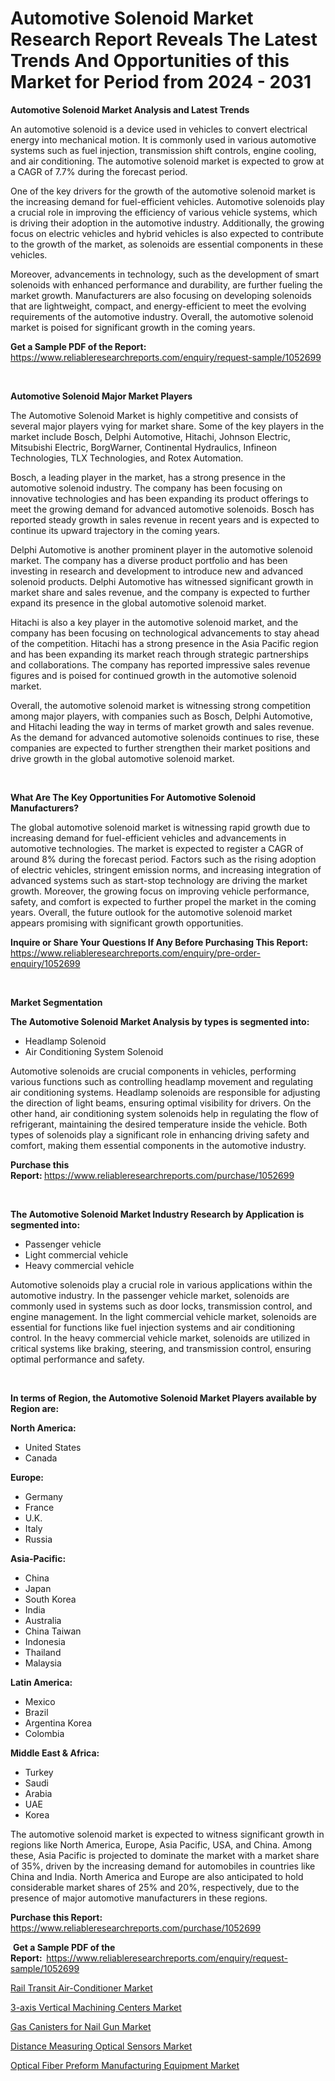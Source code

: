 <p><h1>Automotive Solenoid Market Research Report Reveals The Latest Trends And Opportunities of this Market for Period from 2024 - 2031</h1></p><p><strong>Automotive Solenoid Market Analysis and Latest Trends</strong></p>
<p><p>An automotive solenoid is a device used in vehicles to convert electrical energy into mechanical motion. It is commonly used in various automotive systems such as fuel injection, transmission shift controls, engine cooling, and air conditioning. The automotive solenoid market is expected to grow at a CAGR of 7.7% during the forecast period.</p><p>One of the key drivers for the growth of the automotive solenoid market is the increasing demand for fuel-efficient vehicles. Automotive solenoids play a crucial role in improving the efficiency of various vehicle systems, which is driving their adoption in the automotive industry. Additionally, the growing focus on electric vehicles and hybrid vehicles is also expected to contribute to the growth of the market, as solenoids are essential components in these vehicles.</p><p>Moreover, advancements in technology, such as the development of smart solenoids with enhanced performance and durability, are further fueling the market growth. Manufacturers are also focusing on developing solenoids that are lightweight, compact, and energy-efficient to meet the evolving requirements of the automotive industry. Overall, the automotive solenoid market is poised for significant growth in the coming years.</p></p>
<p><strong>Get a Sample PDF of the Report:&nbsp;</strong> <a href="https://www.reliableresearchreports.com/enquiry/request-sample/1052699">https://www.reliableresearchreports.com/enquiry/request-sample/1052699</a></p>
<p>&nbsp;</p>
<p><strong>Automotive Solenoid Major Market Players</strong></p>
<p><p>The Automotive Solenoid Market is highly competitive and consists of several major players vying for market share. Some of the key players in the market include Bosch, Delphi Automotive, Hitachi, Johnson Electric, Mitsubishi Electric, BorgWarner, Continental Hydraulics, Infineon Technologies, TLX Technologies, and Rotex Automation.</p><p>Bosch, a leading player in the market, has a strong presence in the automotive solenoid industry. The company has been focusing on innovative technologies and has been expanding its product offerings to meet the growing demand for advanced automotive solenoids. Bosch has reported steady growth in sales revenue in recent years and is expected to continue its upward trajectory in the coming years.</p><p>Delphi Automotive is another prominent player in the automotive solenoid market. The company has a diverse product portfolio and has been investing in research and development to introduce new and advanced solenoid products. Delphi Automotive has witnessed significant growth in market share and sales revenue, and the company is expected to further expand its presence in the global automotive solenoid market.</p><p>Hitachi is also a key player in the automotive solenoid market, and the company has been focusing on technological advancements to stay ahead of the competition. Hitachi has a strong presence in the Asia Pacific region and has been expanding its market reach through strategic partnerships and collaborations. The company has reported impressive sales revenue figures and is poised for continued growth in the automotive solenoid market.</p><p>Overall, the automotive solenoid market is witnessing strong competition among major players, with companies such as Bosch, Delphi Automotive, and Hitachi leading the way in terms of market growth and sales revenue. As the demand for advanced automotive solenoids continues to rise, these companies are expected to further strengthen their market positions and drive growth in the global automotive solenoid market.</p></p>
<p>&nbsp;</p>
<p><strong>What Are The Key Opportunities For Automotive Solenoid Manufacturers?</strong></p>
<p><p>The global automotive solenoid market is witnessing rapid growth due to increasing demand for fuel-efficient vehicles and advancements in automotive technologies. The market is expected to register a CAGR of around 8% during the forecast period. Factors such as the rising adoption of electric vehicles, stringent emission norms, and increasing integration of advanced systems such as start-stop technology are driving the market growth. Moreover, the growing focus on improving vehicle performance, safety, and comfort is expected to further propel the market in the coming years. Overall, the future outlook for the automotive solenoid market appears promising with significant growth opportunities.</p></p>
<p><strong>Inquire or Share Your Questions If Any Before Purchasing This Report:</strong> <a href="https://www.reliableresearchreports.com/enquiry/pre-order-enquiry/1052699">https://www.reliableresearchreports.com/enquiry/pre-order-enquiry/1052699</a></p>
<p>&nbsp;</p>
<p><strong>Market Segmentation</strong></p>
<p><strong>The Automotive Solenoid Market Analysis by types is segmented into:</strong></p>
<p><ul><li>Headlamp Solenoid</li><li>Air Conditioning System Solenoid</li></ul></p>
<p><p>Automotive solenoids are crucial components in vehicles, performing various functions such as controlling headlamp movement and regulating air conditioning systems. Headlamp solenoids are responsible for adjusting the direction of light beams, ensuring optimal visibility for drivers. On the other hand, air conditioning system solenoids help in regulating the flow of refrigerant, maintaining the desired temperature inside the vehicle. Both types of solenoids play a significant role in enhancing driving safety and comfort, making them essential components in the automotive industry.</p></p>
<p><strong>Purchase this Report:&nbsp;</strong><a href="https://www.reliableresearchreports.com/purchase/1052699">https://www.reliableresearchreports.com/purchase/1052699</a></p>
<p>&nbsp;</p>
<p><strong>The Automotive Solenoid Market Industry Research by Application is segmented into:</strong></p>
<p><ul><li>Passenger vehicle</li><li>Light commercial vehicle</li><li>Heavy commercial vehicle</li></ul></p>
<p><p>Automotive solenoids play a crucial role in various applications within the automotive industry. In the passenger vehicle market, solenoids are commonly used in systems such as door locks, transmission control, and engine management. In the light commercial vehicle market, solenoids are essential for functions like fuel injection systems and air conditioning control. In the heavy commercial vehicle market, solenoids are utilized in critical systems like braking, steering, and transmission control, ensuring optimal performance and safety.</p></p>
<p>&nbsp;</p>
<p><strong>In terms of Region, the Automotive Solenoid Market Players available by Region are:</strong></p>
<p>
    <p> <strong> North America: </strong>
        <ul>
            <li>United States</li>
            <li>Canada</li>
        </ul>
        </p> 
    <p> <strong> Europe: </strong>
        <ul>
            <li>Germany</li>
            <li>France</li>
            <li>U.K.</li>
            <li>Italy</li>
            <li>Russia</li>
        </ul>
        </p> 
    <p> <strong> Asia-Pacific: </strong>
        <ul>
            <li>China</li>
            <li>Japan</li>
            <li>South Korea</li>
            <li>India</li>
            <li>Australia</li>
            <li>China Taiwan</li>
            <li>Indonesia</li>
            <li>Thailand</li>
            <li>Malaysia</li>
        </ul>
        </p> 
    <p> <strong> Latin America: </strong>
        <ul>
            <li>Mexico</li>
            <li>Brazil</li>
            <li>Argentina Korea</li>
            <li>Colombia</li>
        </ul>
        </p> 
    <p> <strong> Middle East & Africa: </strong>
        <ul>
            <li>Turkey</li>
            <li>Saudi</li>
            <li>Arabia</li>
            <li>UAE</li>
            <li>Korea</li>
        </ul>
    </p>
    </p>
<p><p>The automotive solenoid market is expected to witness significant growth in regions like North America, Europe, Asia Pacific, USA, and China. Among these, Asia Pacific is projected to dominate the market with a market share of 35%, driven by the increasing demand for automobiles in countries like China and India. North America and Europe are also anticipated to hold considerable market shares of 25% and 20%, respectively, due to the presence of major automotive manufacturers in these regions.</p></p>
<p><strong>Purchase this Report: </strong><a href="https://www.reliableresearchreports.com/purchase/1052699">https://www.reliableresearchreports.com/purchase/1052699</a></p>
<p>&nbsp;<strong>Get a Sample PDF of the Report:&nbsp;&nbsp;</strong><a href="https://www.reliableresearchreports.com/enquiry/request-sample/1052699">https://www.reliableresearchreports.com/enquiry/request-sample/1052699</a></p>
<p><strong></strong></p>
<p><p><a href="https://medium.com/@ryanberry44f/rail-transit-air-conditioner-market-size-reveals-the-best-marketing-channels-in-global-industry-02bcd6ff9ccb">Rail Transit Air-Conditioner Market</a></p><p><a href="https://medium.com/@stephenwilson4547/3-axis-vertical-machining-centers-market-competitive-analysis-market-trends-and-forecast-to-2031-ffca18993082">3-axis Vertical Machining Centers Market</a></p><p><a href="https://medium.com/p/a86230f4658f/edit">Gas Canisters for Nail Gun Market</a></p><p><a href="https://medium.com/@stephenwilson4547/distance-measuring-optical-sensors-market-outlook-industry-overview-and-forecast-2024-to-2031-2a16a119bbde">Distance Measuring Optical Sensors Market</a></p><p><a href="https://medium.com/@stephenwilson4547/optical-fiber-preform-manufacturing-equipment-market-analysis-its-cagr-market-segmentation-and-d8b227768b22">Optical Fiber Preform Manufacturing Equipment Market</a></p></p>